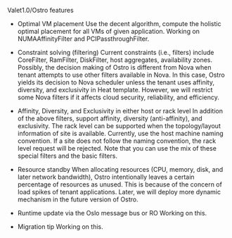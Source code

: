 Valet1.0/Ostro features

-   Optimal VM placement Use the decent algorithm, compute the holistic
    optimal placement for all VMs of given application. Working on
    NUMAAffinityFilter and PCIPassthroughFilter.

-   Constraint solving (filtering) Current constraints (i.e., filters)
    include CoreFilter, RamFilter, DiskFilter, host aggregates,
    availability zones. Possibly, the decision making of Ostro is
    different from Nova when tenant attempts to use other filters
    available in Nova. In this case, Ostro yields its decision to Nova
    scheduler unless the tenant uses affinity, diversity, and
    exclusivity in Heat template. However, we will restrict some Nova
    filters if it affects cloud security, reliability, and efficiency.

-   Affinity, Diversity, and Exclusivity in either host or rack level In
    addition of the above filters, support affinity, diversity
    (anti-affinity), and exclusivity. The rack level can be supported
    when the topology/layout information of site is available.
    Currently, use the host machine naming convention. If a site does
    not follow the naming convention, the rack level request will be
    rejected. Note that you can use the mix of these special filters and
    the basic filters.

-   Resource standby When allocating resources (CPU, memory, disk, and
    later network bandwidth), Ostro intentionally leaves a certain
    percentage of resources as unused. This is because of the concern of
    load spikes of tenant applications. Later, we will deploy more
    dynamic mechanism in the future version of Ostro.

-   Runtime update via the Oslo message bus or RO Working on this.

-   Migration tip Working on this.

